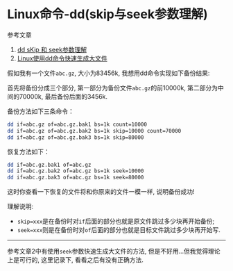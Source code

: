 # Linux命令-dd(skip与seek参数理解)

参考文章

1. [dd sKip 和 seek参数理解](http://blog.csdn.net/do2jiang/article/details/5069536)
2. [Linux使用dd命令快速生成大文件](http://blog.csdn.net/bug1314/article/details/43152225)

假如我有一个文件`abc.gz`, 大小为83456k, 我想用dd命令实现如下备份结果:

首先将备份分成三个部分, 第一部分为备份文件`abc.gz`的前10000k, 第二部分为中间的70000k, 最后备份后面的3456k. 

备份方法如下三条命令：

```bash
dd if=abc.gz of=abc.gz.bak1 bs=1k count=10000
dd if=abc.gz of=abc.gz.bak2 bs=1k skip=10000 count=70000 
dd if=abc.gz of=abc.gz.bak3 bs=1k skip=80000 
```

恢复方法如下：

```bash
dd if=abc.gz.bak1 of=abc.gz
dd if=abc.gz.bak2 of=abc.gz bs=1k seek=10000
dd if=abc.gz.bak3 of=abc.gz bs=1k seek=80000
```

这时你查看一下恢复的文件将和你原来的文件一模一样, 说明备份成功!

理解说明: 

- `skip=xxx`是在备份时对`if`后面的部分也就是原文件跳过多少块再开始备份;
- `seek=xxx`则是在备份时对`of`后面的部分也就是目标文件跳过多少块再开始写. 

------

参考文章2中有使用`seek`参数快速生成大文件的方法, 但是不好用...但我觉得理论上是可行的, 这里记录下, 看看之后有没有正确方法.